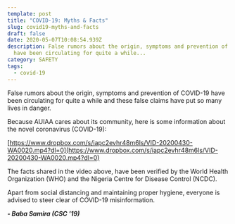 ```yaml
---
template: post
title: "COVID-19: Myths & Facts"
slug: covid19-myths-and-facts
draft: false
date: 2020-05-07T10:08:54.939Z
description: False rumors about the origin, symptoms and prevention of COVID-19
  have been circulating for quite a while...
category: SAFETY
tags:
  - covid-19
---
```

False rumors about the origin, symptoms and prevention of COVID-19 have been circulating for quite a while and these false claims have put so many lives in danger.  

Because AUIAA cares about its community, here is some information about the novel coronavirus (COVID-19):  

<!--StartFragment-->

[https://www.dropbox.com/s/​iapc2evhr48m6ls/VID-20200430-​WA0020.mp4?dl=0](https://www.dropbox.com/s/iapc2evhr48m6ls/VID-20200430-WA0020.mp4?dl=0)

<!--EndFragment-->

The facts shared in the video above, have been verified by the World Health Organization (WHO) and the Nigeria Centre for Disease Control (NCDC).  

Apart from social distancing and maintaining proper hygiene, everyone is advised to steer clear of COVID-19 misinformation.

***\- Baba Samira (CSC '19)***
